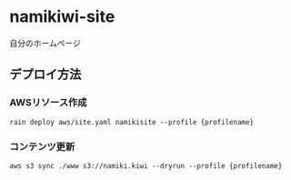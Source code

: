 # namikiwi-site

自分のホームページ

## デプロイ方法
### AWSリソース作成
```
rain deploy aws/site.yaml namikisite --profile {profilename}
```

### コンテンツ更新
```
aws s3 sync ./www s3://namiki.kiwi --dryrun --profile {profilename}
```

